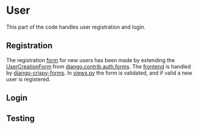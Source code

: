 # User

This part of the code handles user registration and login.

## Registration

The registration [form](forms.py) for new users has been made by extending the [UserCreationForm](https://docs.djangoproject.com/en/4.1/topics/auth/default/#django.contrib.auth.forms.UserCreationForm) from [django.contrib.auth.forms](https://docs.djangoproject.com/en/4.1/topics/auth/default/#module-django.contrib.auth.forms). The [frontend](templates/user/register.html) is handled by [django-crispy-forms](https://github.com/django-crispy-forms/django-crispy-forms). In [views.py](views.py) the form is validated, and if valid a new user is registered.

## Login

## Testing